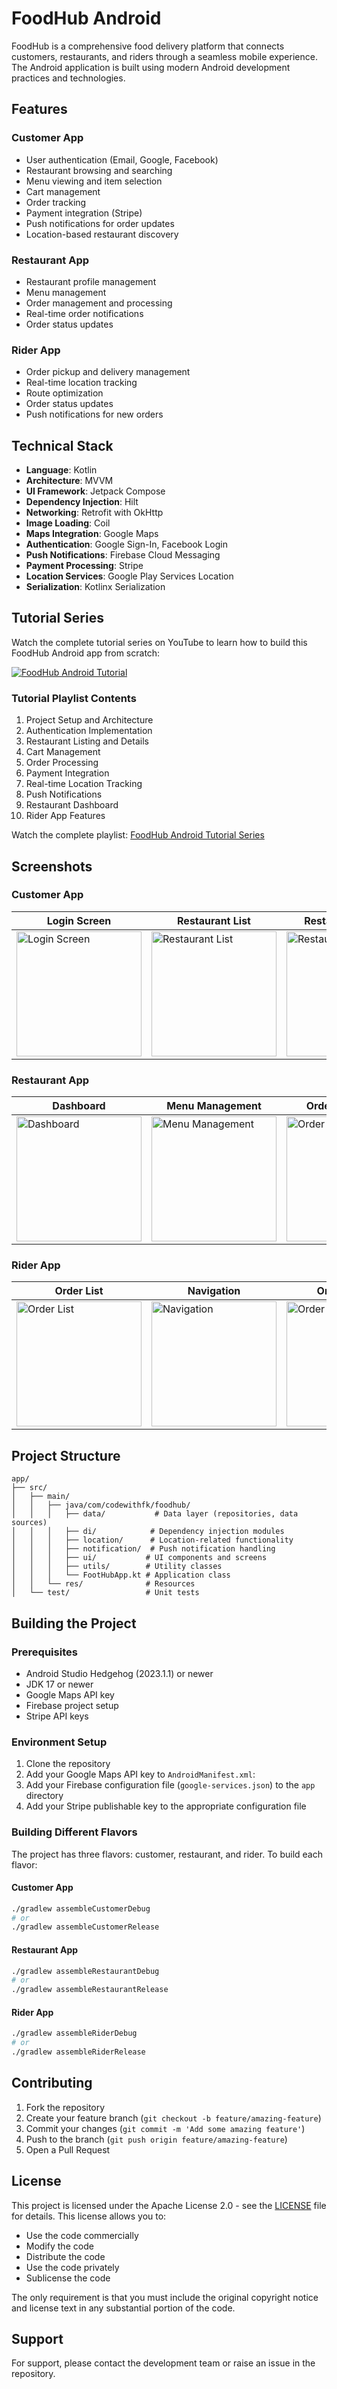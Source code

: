 # FoodHub Android

FoodHub is a comprehensive food delivery platform that connects customers, restaurants, and riders through a seamless mobile experience. The Android application is built using modern Android development practices and technologies.

## Features

### Customer App
- User authentication (Email, Google, Facebook)
- Restaurant browsing and searching
- Menu viewing and item selection
- Cart management
- Order tracking
- Payment integration (Stripe)
- Push notifications for order updates
- Location-based restaurant discovery

### Restaurant App
- Restaurant profile management
- Menu management
- Order management and processing
- Real-time order notifications
- Order status updates

### Rider App
- Order pickup and delivery management
- Real-time location tracking
- Route optimization
- Order status updates
- Push notifications for new orders

## Technical Stack

- **Language**: Kotlin
- **Architecture**: MVVM 
- **UI Framework**: Jetpack Compose
- **Dependency Injection**: Hilt
- **Networking**: Retrofit with OkHttp
- **Image Loading**: Coil
- **Maps Integration**: Google Maps
- **Authentication**: Google Sign-In, Facebook Login
- **Push Notifications**: Firebase Cloud Messaging
- **Payment Processing**: Stripe
- **Location Services**: Google Play Services Location
- **Serialization**: Kotlinx Serialization

## Tutorial Series

Watch the complete tutorial series on YouTube to learn how to build this FoodHub Android app from scratch:

[![FoodHub Android Tutorial](https://img.youtube.com/vi/4kFqlFEEUus/0.jpg)](https://www.youtube.com/watch?v=4kFqlFEEUus&list=PL0pXjGnY7PORsStPOklvOMPOTXoS1-bkP)

### Tutorial Playlist Contents

1. Project Setup and Architecture
2. Authentication Implementation
3. Restaurant Listing and Details
4. Cart Management
5. Order Processing
6. Payment Integration
7. Real-time Location Tracking
8. Push Notifications
9. Restaurant Dashboard
10. Rider App Features

Watch the complete playlist: [FoodHub Android Tutorial Series](https://www.youtube.com/playlist?list=PL0pXjGnY7PORsStPOklvOMPOTXoS1-bkP)

## Screenshots

### Customer App
|   Login Screen   | Restaurant List |Restaurant Details|      Cart        |
|------------------|-----------------|------------------|------------------|
| <img src="docs/screenshots/customer_login.png" width="200"  alt="Login Screen"> | <img src="docs/screenshots/customer_restaurant_list.png" width="200"  alt="Restaurant List"> | <img src="docs/screenshots/customer_restaurant_details.png" width="200"  alt="Restaurant Details"> | <img src="docs/screenshots/customer_cart.png" width="200"  alt="Cart"> |

### Restaurant App
| Dashboard | Menu Management | Order Processing | Add Menu |
|------------------|------------------|------------------|------------------|
| <img src="docs/screenshots/restaurant_dashboard.png" width="200"  alt="Dashboard"> | <img src="docs/screenshots/restaurant_menu.png" width="200"  alt="Menu Management"> | <img src="docs/screenshots/restaurant_orders.png" width="200"  alt="Order Processing"> | <img src="docs/screenshots/restaurant_add_menu.png" width="200"  alt="Add Menu"> |

### Rider App
|    Order List    |    Navigation    |   Order Details  |
|------------------|------------------|------------------|
| <img src="docs/screenshots/rider_orders.png" width="200"  alt="Order List"> | <img src="docs/screenshots/rider_navigation.png" width="200"  alt="Navigation"> | <img src="docs/screenshots/rider_order_details.png" width="200"  alt="Order Details"> |

## Project Structure

```
app/
├── src/
│   ├── main/
│   │   ├── java/com/codewithfk/foodhub/
│   │   │   ├── data/           # Data layer (repositories, data sources)
│   │   │   ├── di/            # Dependency injection modules
│   │   │   ├── location/      # Location-related functionality
│   │   │   ├── notification/  # Push notification handling
│   │   │   ├── ui/           # UI components and screens
│   │   │   ├── utils/        # Utility classes
│   │   │   └── FootHubApp.kt # Application class
│   │   └── res/              # Resources
│   └── test/                 # Unit tests
```

## Building the Project

### Prerequisites

- Android Studio Hedgehog (2023.1.1) or newer
- JDK 17 or newer
- Google Maps API key
- Firebase project setup
- Stripe API keys

### Environment Setup

1. Clone the repository
2. Add your Google Maps API key to `AndroidManifest.xml`:
3. Add your Firebase configuration file (`google-services.json`) to the `app` directory
4. Add your Stripe publishable key to the appropriate configuration file

### Building Different Flavors

The project has three flavors: customer, restaurant, and rider. To build each flavor:

#### Customer App
```bash
./gradlew assembleCustomerDebug
# or
./gradlew assembleCustomerRelease
```

#### Restaurant App
```bash
./gradlew assembleRestaurantDebug
# or
./gradlew assembleRestaurantRelease
```

#### Rider App
```bash
./gradlew assembleRiderDebug
# or
./gradlew assembleRiderRelease
```

## Contributing

1. Fork the repository
2. Create your feature branch (`git checkout -b feature/amazing-feature`)
3. Commit your changes (`git commit -m 'Add some amazing feature'`)
4. Push to the branch (`git push origin feature/amazing-feature`)
5. Open a Pull Request

## License

This project is licensed under the Apache License 2.0 - see the [LICENSE](LICENSE) file for details. This license allows you to:

- Use the code commercially
- Modify the code
- Distribute the code
- Use the code privately
- Sublicense the code

The only requirement is that you must include the original copyright notice and license text in any substantial portion of the code.

## Support

For support, please contact the development team or raise an issue in the repository. 
